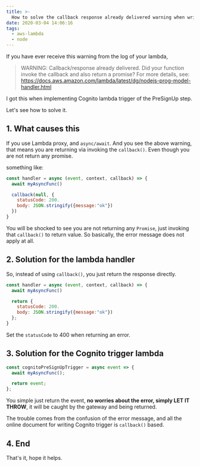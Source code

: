 ```yaml
---
title: >-
  How to solve the callback response already delivered warning when writing AWS lambda
date: 2020-03-04 14:06:16
tags:
  - aws-lambda
  - node
---
```


If you have ever receive this warning from the log of your lambda,

> WARNING: Callback/response already delivered. Did your function invoke the callback and also return a promise? For more details, see: https://docs.aws.amazon.com/lambda/latest/dg/nodejs-prog-model-handler.html

I got this when implementing Cognito lambda trigger of the PreSignUp step.

Let's see how to solve it.

<!--more-->

## 1. What causes this

If you use Lambda proxy, and `async/await`. And you see the above warning, that means you are returning via invoking the `callback()`. Even though you are not return any promise.

something like:

```javascript
const handler = async (event, context, callback) => {
  await myAsyncFunc()

  callback(null, {
    statusCode: 200.
    body: JSON.stringify({message:"ok"})
  })
}
```

You will be shocked to see you are not returning any `Promise`, just invoking that `callback()` to return value. So basically, the error message does not apply at all.

## 2. Solution for the lambda handler

So, instead of using `callback()`, you just return the response directly.

```javascript
const handler = async (event, context, callback) => {
  await myAsyncFunc()

  return {
    statusCode: 200.
    body: JSON.stringify({message:"ok"})
  };
}
```

Set the `statusCode` to 400 when returning an error.

## 3. Solution for the Cognito trigger lambda

```javascript
const cognitoPreSignUpTrigger = async event => {
  await myAsyncFunc();

  return event;
};
```

You simple just return the event, **no worries about the error, simply LET IT THROW**, it will be caught by the gateway and being returned.

The trouble comes from the confusion of the error message, and all the online document for writing Cognito trigger is `callback()` based.

## 4. End

That's it, hope it helps.
